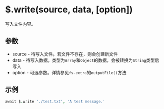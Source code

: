 # $.write(source, data, [option])

写入文件内容。

## 参数

- source - 待写入文件。若文件不存在，则会创建新文件
- data - 待写入数据。类型为`Array`和`Object`的数据，会被转换为`String`类型后写入
- option - 可选参数。详情参见`fs-extra`的`outputFile()`方法

## 示例

```coffeescript
await $.write './test.txt', 'A test message.'
```
